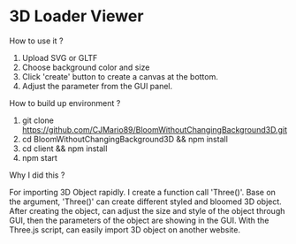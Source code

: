 # 3D Loader Viewer

How to use it ?

1. Upload SVG or GLTF
2. Choose background color and size
3. Click 'create' button to create a canvas at the bottom.
4. Adjust the parameter from the GUI panel.

How to build up environment ?

1. git clone https://github.com/CJMario89/BloomWithoutChangingBackground3D.git
2. cd BloomWithoutChangingBackground3D && npm install
3. cd client && npm install
4. npm start

Why I did this ?

For importing 3D Object rapidly.
I create a function call 'Three()'. Base on the argument, 'Three()' can create different styled and bloomed 3D object.
After creating the object, can adjust the size and style of the object through GUI, then the parameters of the object are showing in the GUI.
With the Three.js script, can easily import 3D object on another website.
